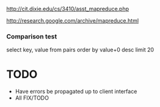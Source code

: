 http://cit.dixie.edu/cs/3410/asst_mapreduce.php

http://research.google.com/archive/mapreduce.html


### Comparison test

select key, value from pairs order by value+0 desc limit 20

# TODO

- Have errors be propagated up to client interface
- All FIX/TODO